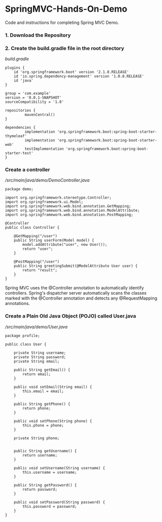 # SpringMVC-Hands-On-Demo
Code and instructions for completing Spring MVC Demo.

### 1. Download the Repository

### 2. Create the build.gradle file in the root directory


*build.gradle*
```
plugins {
	id 'org.springframework.boot' version '2.1.8.RELEASE'
	id 'io.spring.dependency-management' version '1.0.8.RELEASE'
	id 'java'
}

group = 'com.example'
version = '0.0.1-SNAPSHOT'
sourceCompatibility = '1.8'

repositories {
	     mavenCentral()
}

dependencies {
	     implementation 'org.springframework.boot:spring-boot-starter-thymeleaf'
	     implementation 'org.springframework.boot:spring-boot-starter-web'
	     testImplementation 'org.springframework.boot:spring-boot-starter-test'
}
```
### Create a controller

*/src/main/java/demo/DemoController.java*

```
package demo;

import org.springframework.stereotype.Controller;
import org.springframework.ui.Model;
import org.springframework.web.bind.annotation.GetMapping;
import org.springframework.web.bind.annotation.ModelAttribute;
import org.springframework.web.bind.annotation.PostMapping;

@Controller
public class Controller {

    @GetMapping("/user")
    public String userForm(Model model) {
        model.addAttribute("user", new User());
        return "user";
    }

    @PostMapping("/user")
    public String greetingSubmit(@ModelAttribute User user) {
        return "result";
    }
}
```
Spring MVC uses the @Controller annotation to automatically identify controllers. Spring's dispatcher server automatically scans the classes marked with the @Controller annotation and detects any @RequestMapping annotations.

### Create a Plain Old Java Object (POJO) called User.java

*/src/main/java/demo/User.java*


```
package profile;

public class User {

    private String username;
    private String password;
    private String email;

    public String getEmail() {
        return email;
    }

    public void setEmail(String email) {
        this.email = email;
    }

    public String getPhone() {
        return phone;
    }

    public void setPhone(String phone) {
        this.phone = phone;
    }

    private String phone;


    public String getUsername() {
        return username;
    }

    public void setUsername(String username) {
        this.username = username;
    }

    public String getPassword() {
        return password;
    }

    public void setPassword(String password) {
        this.password = password;
    }
}
```

